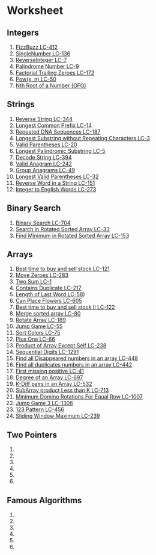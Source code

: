 # Worksheet

## Integers

1. [FizzBuzz LC-412](https://leetcode.com/problems/fizz-buzz/)
2. [SingleNumber LC-136](https://leetcode.com/problems/single-number/)
3. [ReverseInteger LC-7](https://leetcode.com/problems/reverse-integer/)
4. [Palindrome Number LC-9](https://leetcode.com/problems/palindrome-number)
5. [Factorial Trailing Zeroes LC-172](https://leetcode.com/problems/factorial-trailing-zeroes)
6. [Pow(x, n) LC-50](https://leetcode.com/problems/powx-n)
7. [Nth Root of a Number (GFG)](https://practice.geeksforgeeks.org/problems/find-nth-root-of-m5843/1)

## Strings

1. [Reverse String LC-344](https://leetcode.com/problems/reverse-string)
2. [Longest Common Prefix LC-14](https://leetcode.com/problems/longest-common-prefix)
3. [Repeated DNA Sequences LC-187](https://leetcode.com/problems/repeated-dna-sequences)
4. [Longest Substring without Repeating Characters LC-3](https://leetcode.com/problems/longest-substring-without-repeating-characters)
5. [Valid Parentheses LC-20](https://leetcode.com/problems/valid-parentheses)
6. [Longest Palindromic Substring LC-5](https://leetcode.com/problems/longest-palindromic-substring)
7. [Decode String LC-394](https://leetcode.com/problems/decode-string)
8. [Valid Anagram LC-242](https://leetcode.com/problems/valid-anagram)
9. [Group Anagrams LC-49](https://leetcode.com/problems/group-anagrams)
10. [Longest Valid Parentheses LC-32](https://leetcode.com/problems/longest-valid-parentheses/)
11. [Reverse Word in a String LC-151](https://leetcode.com/problems/reverse-words-in-a-string/)
12. [Integer to English Words LC-273](https://leetcode.com/problems/integer-to-english-words)

## Binary Search

1. [Binary Search LC-704](https://leetcode.com/problems/binary-search)
2. [Search in Rotated Sorted Array LC-33](https://leetcode.com/problems/search-in-rotated-sorted-array)
3. [Find Minimum in Rotated Sorted Array LC-153](https://leetcode.com/problems/find-minimum-in-rotated-sorted-array)

## Arrays

1. [Best time to buy and sell stock LC-121](https://leetcode.com/problems/best-time-to-buy-and-sell-stock)
2. [Move Zeroes LC-283](https://leetcode.com/problems/move-zeroes)
3. [Two Sum LC-1](https://leetcode.com/problems/two-sum)
4. [Contains Duplicate LC-217](https://leetcode.com/problems/contains-duplicate)
5. [Length of Last Word LC-58](https://leetcode.com/problems/length-of-last-word))
6. [Can Place Flowers LC-605](https://leetcode.com/problems/can-place-flowers)
7. [Best time to buy and sell stock II LC-122](https://leetcode.com/problems/best-time-to-buy-and-sell-stock-ii)
8. [Merge sorted array LC-80](https://leetcode.com/problems/remove-duplicates-from-sorted-array-ii)
9. [Rotate Array LC-189](https://leetcode.com/problems/rotate-array)
10. [Jump Game LC-55](https://leetcode.com/problems/jump-game)
11. [Sort Colors LC-75](https://leetcode.com/problems/sort-colors)
12. [Plus One LC-66](https://leetcode.com/problems/plus-one)
13. [Product of Array Except Self LC-238](https://leetcode.com/problems/product-of-array-except-self)
14. [Sequential Digits LC-1291](https://leetcode.com/problems/sequential-digits)
15. [Find all Disappeared numbers in an array LC-448](https://leetcode.com/problems/find-all-numbers-disappeared-in-an-array)
16. [Find all duplicates numbers in an array LC-442](https://leetcode.com/problems/find-all-duplicates-in-an-array)
17. [First missing positive LC-41](https://leetcode.com/problems/first-missing-positive)
18. [Degree of an Array LC-697](https://leetcode.com/problems/degree-of-an-array)
19. [K-Diff pairs in an Array LC-532](https://leetcode.com/problems/k-diff-pairs-in-an-array)
20. [SubArray product Less than K LC-713](https://leetcode.com/problems/subarray-product-less-than-k)
21. [Minimum Domino Rotations For Equal Row LC-1007](https://leetcode.com/problems/minimum-domino-rotations-for-equal-row)
22. [Jump Game 3 LC-1306](https://leetcode.com/problems/jump-game-iii)
23. [123 Pattern LC-456](https://leetcode.com/problems/132-pattern)
24. [Sliding Window Maximum LC-239](https://leetcode.com/problems/sliding-window-maximum)

## Two Pointers

1. []()
2. []()
3. []()
4. []()
5. []()
6. []()

## Famous Algorithms

1. []()
2. []()
3. []()
4. []()
5. []()
6. []()
